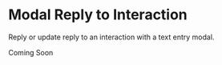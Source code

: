 # Modal Reply to Interaction
Reply or update reply to an interaction with a text entry modal.

Coming Soon